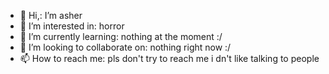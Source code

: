 - 👋 Hi,: I’m asher
- 👀 I’m interested in: horror 
- 🌱 I’m currently learning: nothing at the moment :/
- 💞️ I’m looking to collaborate on: nothing right now :/
- 📫 How to reach me: pls don't try to reach me i dn't like talking to people 

<!---
asherisgay/asherisgay is a ✨ special ✨ repository because its `README.md` (this file) appears on your GitHub profile.
You can click the Preview link to take a look at your changes.
--->
